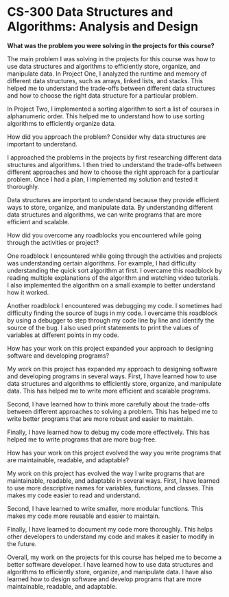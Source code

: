 # CS-300 Data Structures and Algorithms: Analysis and Design

**What was the problem you were solving in the projects for this course?**

The main problem I was solving in the projects for this course was how to use data structures and algorithms to efficiently store, organize, and manipulate data. In Project One, I analyzed the runtime and memory of different data structures, such as arrays, linked lists, and stacks. This helped me to understand the trade-offs between different data structures and how to choose the right data structure for a particular problem.

In Project Two, I implemented a sorting algorithm to sort a list of courses in alphanumeric order. This helped me to understand how to use sorting algorithms to efficiently organize data.

How did you approach the problem? Consider why data structures are important to understand.

I approached the problems in the projects by first researching different data structures and algorithms. I then tried to understand the trade-offs between different approaches and how to choose the right approach for a particular problem. Once I had a plan, I implemented my solution and tested it thoroughly.

Data structures are important to understand because they provide efficient ways to store, organize, and manipulate data. By understanding different data structures and algorithms, we can write programs that are more efficient and scalable.

How did you overcome any roadblocks you encountered while going through the activities or project?

One roadblock I encountered while going through the activities and projects was understanding certain algorithms. For example, I had difficulty understanding the quick sort algorithm at first. I overcame this roadblock by reading multiple explanations of the algorithm and watching video tutorials. I also implemented the algorithm on a small example to better understand how it worked.

Another roadblock I encountered was debugging my code. I sometimes had difficulty finding the source of bugs in my code. I overcame this roadblock by using a debugger to step through my code line by line and identify the source of the bug. I also used print statements to print the values of variables at different points in my code.

How has your work on this project expanded your approach to designing software and developing programs?

My work on this project has expanded my approach to designing software and developing programs in several ways. First, I have learned how to use data structures and algorithms to efficiently store, organize, and manipulate data. This has helped me to write more efficient and scalable programs.

Second, I have learned how to think more carefully about the trade-offs between different approaches to solving a problem. This has helped me to write better programs that are more robust and easier to maintain.

Finally, I have learned how to debug my code more effectively. This has helped me to write programs that are more bug-free.

How has your work on this project evolved the way you write programs that are maintainable, readable, and adaptable?

My work on this project has evolved the way I write programs that are maintainable, readable, and adaptable in several ways. First, I have learned to use more descriptive names for variables, functions, and classes. This makes my code easier to read and understand.

Second, I have learned to write smaller, more modular functions. This makes my code more reusable and easier to maintain.

Finally, I have learned to document my code more thoroughly. This helps other developers to understand my code and makes it easier to modify in the future.

Overall, my work on the projects for this course has helped me to become a better software developer. I have learned how to use data structures and algorithms to efficiently store, organize, and manipulate data. I have also learned how to design software and develop programs that are more maintainable, readable, and adaptable.
